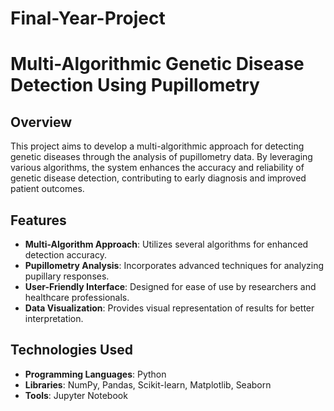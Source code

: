 # Final-Year-Project

# Multi-Algorithmic Genetic Disease Detection Using Pupillometry

## Overview
This project aims to develop a multi-algorithmic approach for detecting genetic diseases through the analysis of pupillometry data. By leveraging various algorithms, the system enhances the accuracy and reliability of genetic disease detection, contributing to early diagnosis and improved patient outcomes.

## Features
- **Multi-Algorithm Approach**: Utilizes several algorithms for enhanced detection accuracy.
- **Pupillometry Analysis**: Incorporates advanced techniques for analyzing pupillary responses.
- **User-Friendly Interface**: Designed for ease of use by researchers and healthcare professionals.
- **Data Visualization**: Provides visual representation of results for better interpretation.

## Technologies Used
- **Programming Languages**: Python
- **Libraries**: NumPy, Pandas, Scikit-learn, Matplotlib, Seaborn 
- **Tools**: Jupyter Notebook

